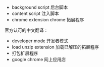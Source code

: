 - background script 后台脚本
- content script 注入脚本
- chrome extension chrome 拓展程序

官方认可的中文翻译：

- developer mode 开发者模式
- load unzip extension 加载已解压的拓展程序
- 打包扩展程序
- google chrome 网上应用店
